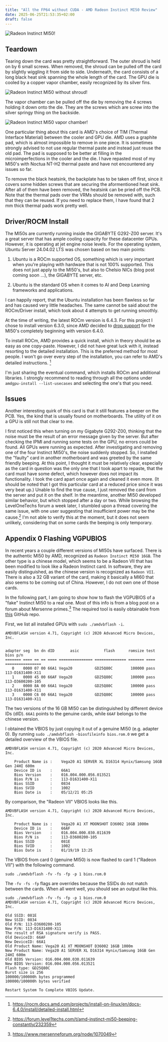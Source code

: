 ```yaml
---
title: "All the FP64 without CUDA - AMD Radeon Instinct MI50 Review"
date: 2025-06-25T21:53:35+02:00
draft: false
---
```

![Radeon Instinct MI50!](/images/InstinctMI50/InstinctMI501.jpg)

## Teardown 

Tearing down the card was pretty straightforward. The outer shroud is held on by 6 small screws. When removed, the shroud can be pulled off the card by slightly wiggling it from side to side. 
Underneath, the card consists of a long black heat sink spanning the whole length of the card. The GPU die is cooled by a copper vapor chamber, easily recognized by its silver fins. 

![Radeon Instinct MI50 without shroud!](/images/InstinctMI50/MI50_noshroud.jpg)

The vapor chamber can be pulled off the die by removing the 4 screws holding it down onto the die. They are the screws which are screw into the silver springy thing on the backside. 

![Radeon Instinct MI50 vapor chamber!](/images/InstinctMI50/MI50_Cooler.jpg)

One particular thing about this card is AMD's choice of TIM (Thermal Interface Material) between the cooler and GPU die. AMD uses a graphite pad, 
which is almost impossible to remove in one piece. It is sometimes strongly advised to not use regular thermal paste and instead just reuse the old pad. The pad is supposed to 
be better at filling in the microimperfections in the cooler and the die. I have repasted most of my MI50's with Noctua NT-H2 thermal paste and have not encountered any issues 
so far.

To remove the black heatsink, the backplate has to be taken off first, since it covers some hidden screws that are securing the aformentioned heat sink. 
After all of them have been removed, the heatsink can be pried off the PCB. Note that the thermal pads over the VRMs should be removed with, such that they 
can be reused. If you need to replace them, I have found that 2 mm thick thermal pads work pretty well. 


## Driver/ROCM Install
The MI50s are currently running inside the GIGABYTE G292-Z00 server. It's a great server that has ample cooling capacity for these
datacenter GPUs. However, it is operating at jet engine noise levels. 
For the operating system, Ubuntu Server 24.04.02 LTS was chosen based on two main points: 

1. Ubuntu is a ROCm supported OS, something which is very important when you're playing with hardware that is not 100% supported. This does not
just apply to the MI50's, but also to Chelsio NICs (blog post coming soon ...), the GIGABYTE server, etc.

2. Ubuntu is the standard OS when it comes to AI and Deep Learning frameworks and applications. 

I can happily report, that the Ubuntu installation has been flawless so far and has caused very little headaches.
The same cannot be said about the ROCm/Driver install, which took about 4 attempts to get running smoothly.

At the time of writing, the latest ROCm version is 6.4.3. For this project I chose to install version 6.3.0, since AMD decided to [drop support](https://rocm.docs.amd.com/projects/install-on-linux/en/docs-6.4.0/reference/system-requirements.html) for the MI50's completely beginning with version 6.4.0. 

To install ROCm, AMD provides a quick install, which in theory should be as easy as one copy-paste. 
However, I did not have great luck with it, instead resorting to the detailed installation. This is the preferred method for most people. 
I won't go over every step of the installation, you can refer to AMD's detailed instructions. [^1]

I'm just sharing the eventual command, which installs ROCm and additional libraries. I strongly recommend to reading through all the options under 
`amdgpu-install --list-usecases` and selecting the one's that you need.




## Issues


Another interesting quirk of this card is that it still features a beeper on the PCB. Yes, the kind that is usually found on motherboards.
The utility of it on a GPU is still not that clear to me. 

I first noticed this when turning on my Gigabyte G292-Z00, thinking that the noise must be the result of an error message given by the server.
But after checking the IPMI and running some tests on the GPU, no errors could be found. All GPUs were running as expected.
After investigating and removing one of the four Instinct MI50's, the noise suddenly stopped. 
So, I installed the "faulty" card in another motherboard and was greeted by the same friendly beeping. 
At this point, I thought it must be relatively clear, especially as the card in question was the only one that I took apart to repaste, 
that the card must have some defect, which however does not impact its functionality. 
I took the card apart once again and cleaned it even more. (It should be noted that I got this particular card at a reduced price since it was very beat up.)
Unable to find the true cause, I just removed the card from the server and put it on the shelf. 
In the meantime, another MI50 developed similar behavior, but which stopped after a day or two. 
While browsing the LevelOneTechs forum a week later, I stumbled upon a thread covering the same issue, 
with one user suggesting that insufficient power may be the cause.[^2] 
I'm not able to verify this at the moment, but it does not seem unlikely, considering that on some cards the beeping is only temporary.

## Appendix 0 Flashing VGPUBIOS

In recent years a couple different versions of MI50s have surfaced. There is the authentic MI50 by AMD, recognized as `Radeon Instinct MI50 16GB`.
The other type is a chinese model, which seems to be a Radeon VII that has been modified to look like a Radeon Instinct card.
In software, they are easily distinguished, as the chinese version is recognized as `Radeon VII`.
There is also a 32 GB variant of the card, making it basically a MI60 that also seems to be coming out of China. However, I do not own one of those cards. 



In the following part, I am going to show how to flash the VGPUBIOS of a "fake" Instinct MI50 to a real one. 
Most of this info is from a blog post on a forum about Mersenne primes.[^3] 
The required tool is easily obtainable from [this](https://github.com/stylesuxx/amdvbflash) GitHub repo. 

First, we list all installed GPUs with `sudo ./amdvbflash -i`.

```
AMDVBFLASH version 4.71, Copyright (c) 2020 Advanced Micro Devices, Inc.


adapter seg  bn dn dID       asic           flash      romsize test    bios p/n    
======= ==== == == ==== =============== ============== ======= ==== ================
   0    0000 07 00 66A1 Vega20          GD25Q80C        100000 pass 113-D1631400-X11
   1    0000 45 00 66AF Vega20          GD25Q80C        100000 pass 113-D3600200-105
   2    0000 8A 00 66A1 Vega20          GD25Q80C        100000 pass 113-D1631400-X11
   3    0000 C6 00 66A1 Vega20          GD25Q80C        100000 pass 113-D1631400-X11
```
The two versions of the 16 GB MI50 can be distinguished by different device IDs (dID). 
`66A1` points to the genuine cards, while `66AF` belongs to the chinese version.

I obtained the VBIOS by just copying it out of a genuine MI50 (e.g. adapter 0). 
By running `sudo ./amdvbflash -biosfileinfo bios.rom.0` we get a detailed overview of the VBIOS file.  



```
AMDVBFLASH version 4.71, Copyright (c) 2020 Advanced Micro Devices, Inc.

    Product Name is :    Vega20 A1 SERVER XL D16314 Hynix/Samsung 16GB Gen 24HI 600m 
    Device ID is    :    66A1
    Bios Version    :    016.004.000.056.013521
    Bios P/N is     :    113-D1631400-X11
    Bios SSID       :    0834
    Bios SVID       :    1002
    Bios Date is    :    05/12/21 05:25 
```

By comparison, the "Radeon VII" VBIOS looks like this. 

```
AMDVBFLASH version 4.71, Copyright (c) 2020 Advanced Micro Devices, Inc.

    Product Name is :    Vega20 A1 XT MOONSHOT D36002 16GB 1000m 
    Device ID is    :    66AF
    Bios Version    :    016.004.000.030.011639
    Bios P/N is     :    113-D3600200-105
    Bios SSID       :    081E
    Bios SVID       :    1002
    Bios Date is    :    01/19/19 13:25 

```

The VBIOS from card 0 (genuine MI50) is now flashed to card 1 ("Radeon VII") with the following command.

```
sudo ./amdvbflash -fv -fs -fp -p 1 bios.rom.0
```
The `-fv -fs -fp` flags are overrides because the SSIDs do not match between the cards. 
When all went well, you should see an output like this.
```
sudo ./amdvbflash -fv -fs -fp -p 1 bios.rom.0
AMDVBFLASH version 4.71, Copyright (c) 2020 Advanced Micro Devices, Inc.

Old SSID: 081E
New SSID: 0834
Old P/N: 113-D3600200-105
New P/N: 113-D1631400-X11
The result of RSA signature verify is PASS.
Old DeviceID: 66AF
New DeviceID: 66A1
Old Product Name: Vega20 A1 XT MOONSHOT D36002 16GB 1000m 
New Product Name: Vega20 A1 SERVER XL D16314 Hynix/Samsung 16GB Gen 24HI 600m 
Old BIOS Version: 016.004.000.030.011639
New BIOS Version: 016.004.000.056.013521
Flash type: GD25Q80C
Burst size is 256 
100000/100000h bytes programmed
100000/100000h bytes verified

Restart System To Complete VBIOS Update.
```

[^1]: https://rocm.docs.amd.com/projects/install-on-linux/en/docs-6.4.0/install/detailed-install.html
[^2]: https://forum.level1techs.com/t/amd-instinct-mi50-beeping-constantly/232359
[^3]: https://www.mersenneforum.org/node/1070049
